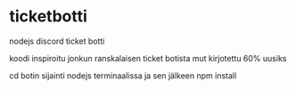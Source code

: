 # ticketbotti
nodejs discord ticket botti

koodi inspiroitu jonkun ranskalaisen ticket botista mut kirjotettu 60% uusiks

cd botin sijainti nodejs terminaalissa ja sen jälkeen npm install
